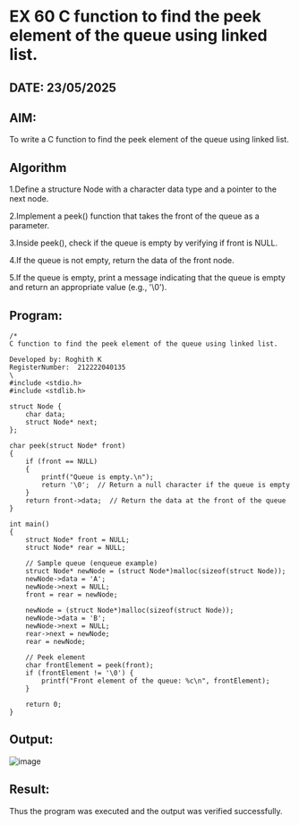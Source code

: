 # EX 60 C function to find the peek element of the queue using linked list.
## DATE: 23/05/2025
## AIM:
To write a C function to find the peek element of the queue using linked list.

## Algorithm
1.Define a structure Node with a character data type and a pointer to the next node.

2.Implement a peek() function that takes the front of the queue as a parameter.

3.Inside peek(), check if the queue is empty by verifying if front is NULL.

4.If the queue is not empty, return the data of the front node.

5.If the queue is empty, print a message indicating that the queue is empty and return an appropriate value (e.g., '\0').

## Program:
```
/*
C function to find the peek element of the queue using linked list.

Developed by: Roghith K
RegisterNumber:  212222040135
\
#include <stdio.h>
#include <stdlib.h>

struct Node {
    char data;
    struct Node* next;
};

char peek(struct Node* front)
{
    if (front == NULL)
    {
        printf("Queue is empty.\n");
        return '\0';  // Return a null character if the queue is empty
    }
    return front->data;  // Return the data at the front of the queue
}

int main()
{
    struct Node* front = NULL;
    struct Node* rear = NULL;

    // Sample queue (enqueue example)
    struct Node* newNode = (struct Node*)malloc(sizeof(struct Node));
    newNode->data = 'A';
    newNode->next = NULL;
    front = rear = newNode;

    newNode = (struct Node*)malloc(sizeof(struct Node));
    newNode->data = 'B';
    newNode->next = NULL;
    rear->next = newNode;
    rear = newNode;

    // Peek element
    char frontElement = peek(front);
    if (frontElement != '\0') {
        printf("Front element of the queue: %c\n", frontElement);
    }

    return 0;
}

```

## Output:

![image](https://github.com/user-attachments/assets/ff73e6e2-049e-4dec-8b42-647e7f8c31cf)


## Result:
Thus the program was executed and the output was verified successfully.
